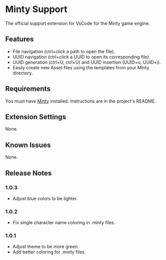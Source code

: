 # Minty Support

The official support extension for VsCode for the Minty game engine.

## Features

- File navigation (ctrl+click a path to open the file).
- UUID navigation (ctrl+click a UUID to open its corresponding file).
- UUID generation (ctrl+U, ctrl+U) and UUID insertion (UUID+u, UUID+i).
- Easily create new Asset files using the templates from your Minty directory.

## Requirements

You must have [Minty](https://github.com/mtalyat/Minty) installed. Instructions are in the project's README.

## Extension Settings

None.

## Known Issues

None.

## Release Notes

### 1.0.3

- Adjust blue colors to be lighter.

### 1.0.2

- Fix single character name coloring in .minty files.

### 1.0.1

- Adjust theme to be more green.
- Add better coloring for .minty files.